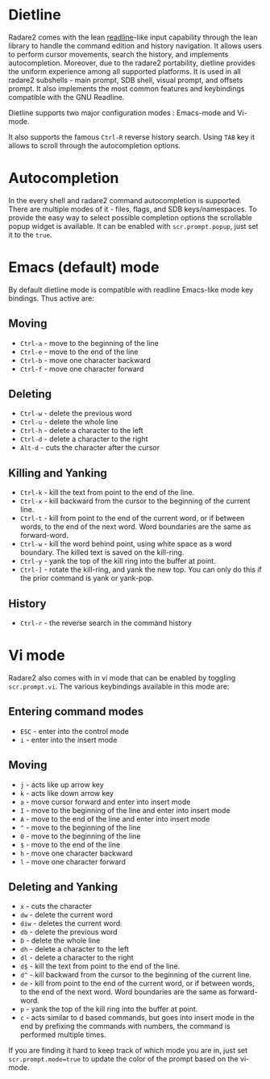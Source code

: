 # Dietline

Radare2 comes with the lean [readline](https://en.wikipedia.org/wiki/GNU_Readline)-like input capability through the lean library to handle the command edition and history navigation. It allows users to perform cursor movements, search the
history, and implements autocompletion. Moreover, due to the radare2 portability, dietline provides
the uniform experience among all supported platforms. It is used in all radare2 subshells - main
prompt, SDB shell, visual prompt, and offsets prompt. It also implements the most common features
and keybindings compatible with the GNU Readline.

Dietline supports two major configuration modes : Emacs-mode and Vi-mode. 

It also supports the famous `Ctrl-R` reverse history search. Using `TAB` key it allows to scroll through the
autocompletion options.

# Autocompletion

In the every shell and radare2 command autocompletion is supported. There are multiple modes of it -
files, flags, and SDB keys/namespaces. To provide the easy way to select possible completion options
the scrollable popup widget is available. It can be enabled with `scr.prompt.popup`, just set it to
the `true`.

# Emacs (default) mode

By default dietline mode is compatible with readline Emacs-like mode key bindings. Thus active are:

## Moving 
- `Ctrl-a` - move to the beginning of the line
- `Ctrl-e` - move to the end of the line
- `Ctrl-b` - move one character backward
- `Ctrl-f` - move one character forward

## Deleting
- `Ctrl-w` - delete the previous word
- `Ctrl-u` - delete the whole line
- `Ctrl-h` - delete a character to the left
- `Ctrl-d` - delete a character to the right
- `Alt-d` - cuts the character after the cursor

## Killing and Yanking 
- `Ctrl-k` - kill the text from point to the end of the line.
- `Ctrl-x` - kill backward from the cursor to the beginning of the current line.
- `Ctrl-t` - kill from point to the end of the current word, or if between words, to the end of the next word. Word boundaries are the same as forward-word.
- `Ctrl-w` - kill the word behind point, using white space as a word boundary. The killed text is saved on the kill-ring.
- `Ctrl-y` - yank the top of the kill ring into the buffer at point.
- `Ctrl-]` - rotate the kill-ring, and yank the new top. You can only do this if the prior command is yank or yank-pop.

## History
- `Ctrl-r` - the reverse search in the command history

# Vi mode

Radare2 also comes with in vi mode that can be enabled by toggling `scr.prompt.vi`. The various keybindings available in this mode are:

## Entering command modes
- `ESC` - enter into the control mode
- `i` - enter into the insert mode

## Moving
- `j` - acts like up arrow key
- `k` - acts like down arrow key
- `a` - move cursor forward and enter into insert mode
- `I` - move to the beginning of the line and enter into insert mode
- `A` - move to the end of the line and enter into insert mode
- `^` - move to the beginning of the line
- `0` - move to the beginning of the line
- `$` - move to the end of the line
- `h` - move one character backward
- `l` - move one character forward

## Deleting and Yanking
- `x` - cuts the character
- `dw` - delete the current word
- `diw` - deletes the current word.
- `db` - delete the previous word
- `D` - delete the whole line
- `dh` - delete a character to the left
- `dl` - delete a character to the right
- `d$` - kill the text from point to the end of the line.
- `d^` - kill backward from the cursor to the beginning of the current line.
- `de` - kill from point to the end of the current word, or if between words, to the end of the next word. Word boundaries are the same as forward-word.
- `p` - yank the top of the kill ring into the buffer at point.
- `c` - acts similar to d based commands, but goes into insert mode in the end by prefixing the commands with numbers, the command is performed multiple times.

If you are finding it hard to keep track of which mode you are in, just set `scr.prompt.mode=true` to update the color of the prompt based on the vi-mode.
